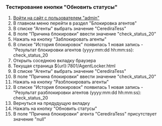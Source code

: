 ### Тестирование кнопки "Обновить статусы"

1. [Войти на сайт с пользователем "admin"](../../../0.%20Шаги/1.%20Войти%20на%20сайт%20с%20пользователем%20username.md)
1. В главном меню перейти в раздел "Блокировка агентов"
1. В списке "Агенты" выбрать значение "CerediraTess"
1. В поле "Причина блокировки" ввести значение "check_status_20"
1. Нажать на кнопку "Заблокировать агенты"
1. В списке "История блокировок" появилась 1 новая запись - "Результат блокировки агентов (yyyy:mm:dd hh:mm:ss): check_status_20
1. Открыть соседнюю вкладку браузера
1. Текущая страница ${url}:7801/AgentLocker.html
1. В списке "Агенты" выбрать значение "CerediraTess"
1. В поле "Причина блокировки" ввести значение "check_status_20"
1. Нажать на кнопку "Разблокировать агенты"
1. В списке "История блокировок" появилась 1 новая запись - "Результат разблокировки агентов (yyyy:mm:dd hh:mm:ss): check_status_20
1. Вернуться на предудущую вкладку
1. Нажать на кнопку "Обновить статусы"
1. В поле "Причина блокировки" агента "CerediraTess" присутствует значение "null"